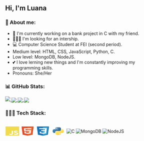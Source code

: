 ## Hi, I'm Luana

### 💭 About me:
- 🔭 I'm currently working on a bank project in C with my friend.
- 👩🏼‍💻 I'm looking for an intership.
- 💻 Computer Science Student at FEI (second period).
- Medium level: HTML, CSS, JavaScript, Python, C.
- Low level: MongoDB, NodeJS.
- 💕 I love lerning new things and I'm constantly improving my programming skills.
- Pronouns: She/Her

### 📊 GitHub Stats:
<div style="display: inline_block">
   <a href="https://github.com/LuaBortko">
        <img height="180m" src="https://github-readme-stats.vercel.app/api?username=LuaBortko&show_icons=true&theme=dracula&include_all_commits=true&count_private=true"/>
      <img  height="180m" align="center" src="https://github-readme-stats.vercel.app/api/top-langs/?username=LuaBortko&layout=compact&theme=dracula" />
      <img  height="180m" align="center" src="https://github-readme-streak-stats.herokuapp.com/?user=LuaBortko&theme=dracula" />
      <img  height= "180m" align="center" src="https://github-profile-summary-cards.vercel.app/api/cards/profile-details?username=LuaBortko&theme=dracula" /> 
      
   </a>
</div>

### 👩🏼‍💻 Tech Stack:
<div style="display: inline_block"><br>
  <img align="center" alt="Js" height="30" width="45" src="https://raw.githubusercontent.com/devicons/devicon/master/icons/javascript/javascript-plain.svg"/>
  <img align="center" alt="HTML" height="30" width="45" src="https://raw.githubusercontent.com/devicons/devicon/master/icons/html5/html5-original.svg"/>
  <img align="center" alt="CSS" height="30" width="45" src="https://raw.githubusercontent.com/devicons/devicon/master/icons/css3/css3-original.svg"/>
  <img align="center" alt="Python" height="30" width="45" src="https://raw.githubusercontent.com/devicons/devicon/master/icons/python/python-original.svg"/>
  <img align="center" alt="C" height="30" width="45" src="https://cdn.jsdelivr.net/gh/devicons/devicon/icons/c/c-original.svg"/>
  <img align="center" alt="MongoDB" height="30" width="40" src="https://cdn.jsdelivr.net/gh/devicons/devicon/icons/mongodb/mongodb-original.svg">
  <img align="center" alt="NodeJS" height="30" width="40" src="https://cdn.jsdelivr.net/gh/devicons/devicon/icons/nodejs/nodejs-original.svg">
</div>
